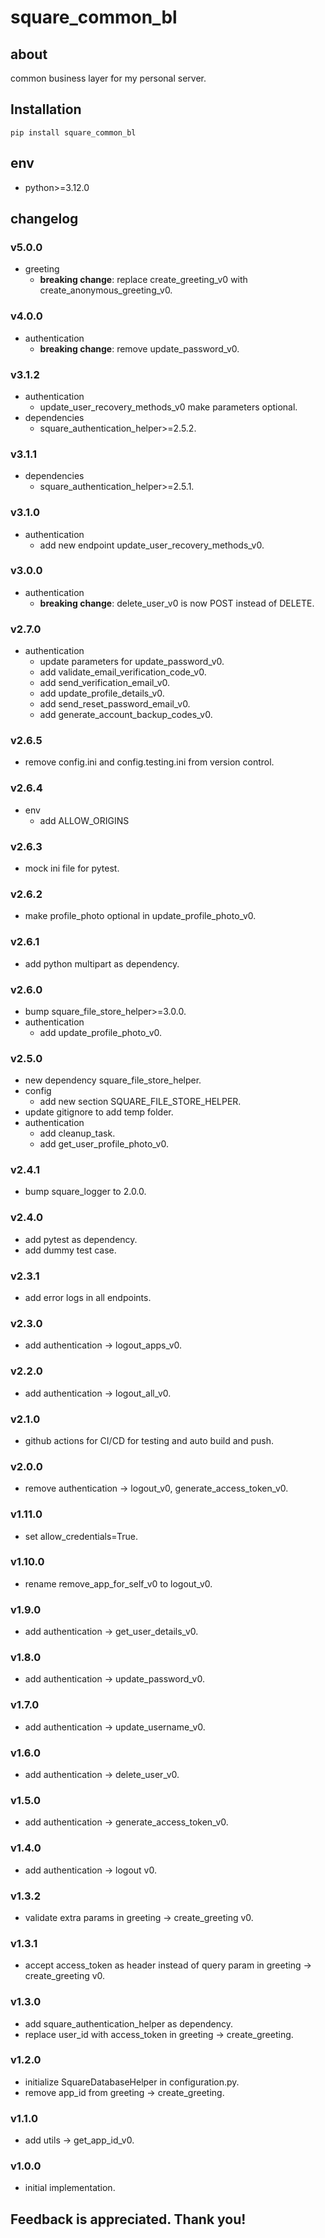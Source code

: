 # square_common_bl

## about

common business layer for my personal server.

## Installation

```shell
pip install square_common_bl
```

## env

- python>=3.12.0

## changelog

### v5.0.0

- greeting
    - **breaking change**: replace create_greeting_v0 with create_anonymous_greeting_v0.

### v4.0.0

- authentication
    - **breaking change**: remove update_password_v0.

### v3.1.2

- authentication
    - update_user_recovery_methods_v0 make parameters optional.
- dependencies
    - square_authentication_helper>=2.5.2.

### v3.1.1

- dependencies
    - square_authentication_helper>=2.5.1.

### v3.1.0

- authentication
    - add new endpoint update_user_recovery_methods_v0.

### v3.0.0

- authentication
    - **breaking change**: delete_user_v0 is now POST instead of DELETE.

### v2.7.0

- authentication
    - update parameters for update_password_v0.
    - add validate_email_verification_code_v0.
    - add send_verification_email_v0.
    - add update_profile_details_v0.
    - add send_reset_password_email_v0.
    - add generate_account_backup_codes_v0.

### v2.6.5

- remove config.ini and config.testing.ini from version control.

### v2.6.4

- env
    - add ALLOW_ORIGINS

### v2.6.3

- mock ini file for pytest.

### v2.6.2

- make profile_photo optional in update_profile_photo_v0.

### v2.6.1

- add python multipart as dependency.

### v2.6.0

- bump square_file_store_helper>=3.0.0.
- authentication
    - add update_profile_photo_v0.

### v2.5.0

- new dependency square_file_store_helper.
- config
    - add new section SQUARE_FILE_STORE_HELPER.
- update gitignore to add temp folder.
- authentication
    - add cleanup_task.
    - add get_user_profile_photo_v0.

### v2.4.1

- bump square_logger to 2.0.0.

### v2.4.0

- add pytest as dependency.
- add dummy test case.

### v2.3.1

- add error logs in all endpoints.

### v2.3.0

- add authentication -> logout_apps_v0.

### v2.2.0

- add authentication -> logout_all_v0.

### v2.1.0

- github actions for CI/CD for testing and auto build and push.

### v2.0.0

- remove authentication -> logout_v0, generate_access_token_v0.

### v1.11.0

- set allow_credentials=True.

### v1.10.0

- rename remove_app_for_self_v0 to logout_v0.

### v1.9.0

- add authentication -> get_user_details_v0.

### v1.8.0

- add authentication -> update_password_v0.

### v1.7.0

- add authentication -> update_username_v0.

### v1.6.0

- add authentication -> delete_user_v0.

### v1.5.0

- add authentication -> generate_access_token_v0.

### v1.4.0

- add authentication -> logout v0.

### v1.3.2

- validate extra params in greeting -> create_greeting v0.

### v1.3.1

- accept access_token as header instead of query param in greeting -> create_greeting v0.

### v1.3.0

- add square_authentication_helper as dependency.
- replace user_id with access_token in greeting -> create_greeting.

### v1.2.0

- initialize SquareDatabaseHelper in configuration.py.
- remove app_id from greeting -> create_greeting.

### v1.1.0

- add utils -> get_app_id_v0.

### v1.0.0

- initial implementation.

## Feedback is appreciated. Thank you!
